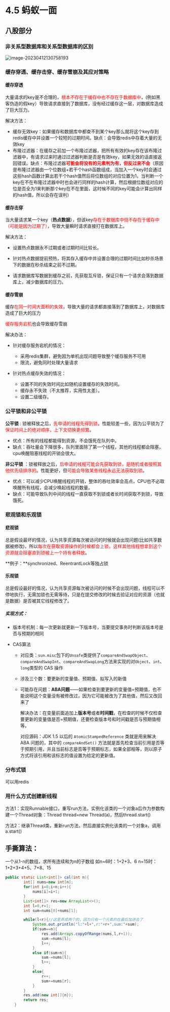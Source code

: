 # 4.5 蚂蚁一面

## 八股部分

### 非关系型数据库和关系型数据库的区别

![image-20230412130758193](C:\Users\Administrator\AppData\Roaming\Typora\typora-user-images\image-20230412130758193.png)

### 缓存穿透、缓存击穿、缓存雪崩及其应对策略

#### 缓存穿透

大量请求的key是不合理的，<font color="red">根本不存在于缓存中也不存在于数据库中</font>，(例如黑客伪造的假key）导致请求直接到了数据库，没有经过缓存这一层，对数据库造成了巨大压力。

解决方法：

- 缓存无效key：如果缓存和数据库中都查不到某个key那么就将这个key存到redis缓存中并设置一个较短的过期时间。缺点：会导致redis中存着大量的无效key
- 布隆过滤器：在缓存之前加一个布隆过滤器，把所有有效的key存在该布隆过滤器中，有请求过来时通过过滤器判断是否是有效key，如果无效的话直接返回错误。缺点：布隆过滤器<font color="red">**可能会将没有的元素判为有，但反过来不会**</font>（原因是布隆过滤器由一个位数组+若干个hash函数组成，当加入一个key时会通过这些hash函数计算出若干个hash值然后将位数组的对应位置为1，当判断一个key在不在布隆过滤器中时也会进行同样的hash计算，然后根据位数组对应的位是否全为1来判断那个key在不在里面，这时候不同的key可能会计算出同样的hash值，所以会存在误判）

#### 缓存击穿

当大量请求某一个key（**热点数据**），但该key<font color="red">存在于数据库中但不存在于缓存中（可能是因为过期了）</font>，导致大量瞬时请求直接打在数据库上。

解决方法：

- 设置热点数据永不过期或者过期时间比较长。

- 针对热点数据提前预热，将其存入缓存中并设置合理的过期时间比如秒杀场景下的数据在秒杀结束之前不过期。

- 请求数据库写数据到缓存之前，先获取互斥锁，保证只有一个请求会落到数据库上，减少数据库的压力。

#### 缓存雪崩

缓存<font color="red">在同一时间大面积的失效</font>，导致大量的请求都直接落到了数据库上，对数据库造成了巨大的压力

<font color="red">缓存服务宕机</font>也会导致缓存雪崩

解决办法：

- 针对缓存服务宕机的情况：
  - 采用redis集群，避免因为单机出现问题导致整个缓存服务不可用
  - 限流，避免同时处理大量请求

- 针对热点缓存失效的情况：
  - 设置不同的失效时间比如随机设置缓存的失效时间。
  - 缓存永不失效（不太推荐，实用性太差）。
  - 设置二级缓存。

### 公平锁和非公平锁

**公平锁** : 锁被释放之后，<font color="red">先申请的线程先得到锁</font>。性能较差一些，因为公平锁为了<font color="red">保证时间上的绝对顺序，上下文切换更频繁</font>。

- 优点：所有的线程都能得到资源，不会饿死在队列中。
- 缺点：吞吐量会下降很多，队列里面除了第一个线程，其他的线程都会阻塞，cpu唤醒阻塞线程的开销会很大。

**非公平锁** ：锁被释放之后，<font color="red">后申请的线程可能会先获取到锁，是随机或者按照其他优先级排序的</font>。性能更好，但<font color="red">可能会导致某些线程永远无法获取到锁</font>。

- 优点：可以减少CPU唤醒线程的开销，整体的吞吐效率会高点，CPU也不必取唤醒所有线程，会减少唤起线程的数量。
- 缺点：可能导致队列中间的线程一直获取不到锁或者长时间获取不到锁，导致饿死。



### 悲观锁和乐观锁

#### 悲观锁

总是假设最坏的情况，认为共享资源每次被访问的时候就会出现问题(比如共享数据被修改)，所以<font color="red">每次在获取资源操作的时候都会上锁，这样其他线程想拿到这个资源就会阻塞直到锁被上一个持有者释放</font>。

**例子：**synchronized、ReentrantLock等独占锁

#### 乐观锁

总是假设最好的情况，认为共享资源每次被访问的时候不会出现问题，线程可以不停地执行，无需加锁也无需等待，只是在提交修改的时候去验证对应的资源（也就是数据）是否被其它线程修改了。

##### 实现方式：

- 版本号机制：每一次更新就更新一下版本号，当要提交事务时判断该版本号是否与预期的相同

- CAS算法

  - 对应类：`sun.misc`包下的`Unsafe`类提供了`compareAndSwapObject`、`compareAndSwapInt`、`compareAndSwapLong`方法来实现的对`Object`、`int`、`long`类型的 CAS 操作

  - 涉及三个数：要更新的变量值、预期值、拟写入的新值

  - 可能存在问题：**ABA问题**——如果检查到要更新的变量值=预期值，也不能说明这个变量没有被修改过，因为它可能被改为了其他值，然后又改回来了

    解决办法：在变量前面追加上**版本号**或者**时间戳**，在检查的时候不仅检查要更新的变量值是否=预期值，还要检查版本号和时间戳是否与预期值相等。

    对应源码：JDK 1.5 以后的 `AtomicStampedReference` 类就是用来解决 ABA 问题的，其中的 `compareAndSet()` 方法就是首先检查当前引用是否等于预期引用，并且当前标志是否等于预期标志，如果全部相等，则以原子方式将该引用和该标志的值设置为给定的更新值。

    

### 分布式锁

可以用redis

### 用什么方式创建新线程

方法1：实现Runnable接口，重写run方法，实例化该类的一个对象a后作为参数构建一个Thread对象：Thread thread=new Thread(a)，然后thread.start()

方法2：继承Thread类，重新run方法，然后直接实例化该类的一个对象a，调用a.start()





## 手撕算法：

一个从1-n的数组，求所有连续和为n的子数组
如n=6时：1+2+3、6
n=15时：1+2+3+4+5、7+8、15

```java
public static List<int[]> cal(int n){
        int[] nums=new int[n];
        for(int i=0;i<n;i++){
            nums[i]=i+1;
        }
        List<int[]> res=new ArrayList<>();
        int l=0,r=1;
        int sum=nums[0]+nums[1];

        while(l<r){//这里弄成两个的，因为只有一个元素的在最后加进去了
            System.out.println("l:"+l+",r:"+r+",sum:"+sum);
            if(sum==n){
                res.add(Arrays.copyOfRange(nums,l,r+1));
                sum-=nums[l];
                l++;
            }
            else if(sum>n){
                sum-=nums[l];
                l++;
            }
            else{
                r++;
                sum+=nums[r];
            }
        }
        res.add(new int[]{n});
        return res;
    }
```

